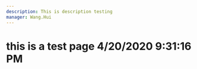 ```yaml
---
description: This is description testing
manager: Wang.Hui
---
```

# this is a test page 4/20/2020 9:31:16 PM